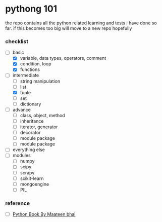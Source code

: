# pythong 101

the repo contains all the python related learning and tests i have done so far. if this becomes too big will move to a new repo hopefully

### checklist
- [ ] basic
    - [x] variable, data types, operators, comment
    - [x] condition, loop
    - [x] functions
- [ ] intermediate
    - [ ] string manipulation
    - [ ] list
    - [x] tuple
    - [ ] set
    - [ ] dictionary
- [ ] advance
    - [ ] class, object, method
    - [ ] inheritance
    - [ ] iterator, generator
    - [ ] decorator
    - [ ] module package
    - [ ] module package
- [ ] everything else
- [ ] modules
    - [ ] numpy
    - [ ] scipy
    - [ ] scrapy
    - [ ] scikit-learn
    - [ ] mongoengine
    - [ ] PIL

### reference
- [ ] [Python Book By Maateen bhai](https://python.maateen.me/)